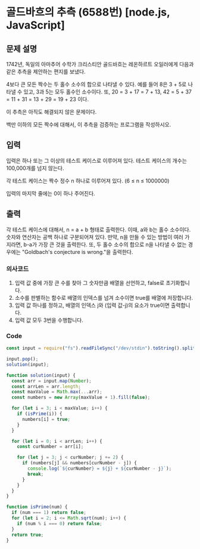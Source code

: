 # 골드바흐의 추측 (6588번) [node.js, JavaScript]

## 문제 설명

1742년, 독일의 아마추어 수학가 크리스티안 골드바흐는 레온하르트 오일러에게 다음과 같은 추측을 제안하는 편지를 보냈다.

4보다 큰 모든 짝수는 두 홀수 소수의 합으로 나타낼 수 있다.
예를 들어 8은 3 + 5로 나타낼 수 있고, 3과 5는 모두 홀수인 소수이다. 또, 20 = 3 + 17 = 7 + 13, 42 = 5 + 37 = 11 + 31 = 13 + 29 = 19 + 23 이다.

이 추측은 아직도 해결되지 않은 문제이다.

백만 이하의 모든 짝수에 대해서, 이 추측을 검증하는 프로그램을 작성하시오.

## 입력

입력은 하나 또는 그 이상의 테스트 케이스로 이루어져 있다. 테스트 케이스의 개수는 100,000개를 넘지 않는다.

각 테스트 케이스는 짝수 정수 n 하나로 이루어져 있다. (6 ≤ n ≤ 1000000)

입력의 마지막 줄에는 0이 하나 주어진다.

## 출력

각 테스트 케이스에 대해서, n = a + b 형태로 출력한다. 이때, a와 b는 홀수 소수이다. 숫자와 연산자는 공백 하나로 구분되어져 있다. 만약, n을 만들 수 있는 방법이 여러 가지라면, b-a가 가장 큰 것을 출력한다. 또, 두 홀수 소수의 합으로 n을 나타낼 수 없는 경우에는 "Goldbach's conjecture is wrong."을 출력한다.

### 의사코드

1. 입력 값 중에 가장 큰 수를 찾아 그 숫자만큼 배열을 선언하고, false로 초기화합니다.
2. 소수를 판별하는 함수로 배열의 인덱스를 넘겨 소수이면 true를 배열에 저장합니다.
3. 입력 값 하나를 정하고, 배열의 인덱스 j와 (입력 값-j)의 요소가 true이면 출력합니다.
4. 입력 값 모두 3번을 수행합니다.

### Code

```js
const input = require("fs").readFileSync("/dev/stdin").toString().split("\n");

input.pop();
solution(input);

function solution(input) {
  const arr = input.map(Number);
  const arrLen = arr.length;
  const maxValue = Math.max(...arr);
  const numbers = new Array(maxValue + 1).fill(false);

  for (let i = 3; i < maxValue; i++) {
    if (isPrime(i)) {
      numbers[i] = true;
    }
  }

  for (let i = 0; i < arrLen; i++) {
    const curNumber = arr[i];

    for (let j = 3; j < curNumber; j += 2) {
      if (numbers[j] && numbers[curNumber - j]) {
        console.log(`${curNumber} = ${j} + ${curNumber - j}`);
        break;
      }
    }
  }
}

function isPrime(num) {
  if (num === 1) return false;
  for (let i = 2; i <= Math.sqrt(num); i++) {
    if (num % i === 0) return false;
  }
  return true;
}
```
